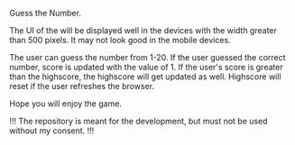 Guess the Number.

The UI of the will be displayed well in the devices with the width greater than 500 pixels. It may not look good in the mobile devices.

The user can guess the number from 1-20. If the user guessed the correct number, score is updated with the value of 1. If the user's score is greater than the highscore, the highscore will get updated as well. 
Highscore will reset if the user refreshes the browser.

Hope you will enjoy the game.

!!! The repository is meant for the development, but must not be used without my consent. !!!
